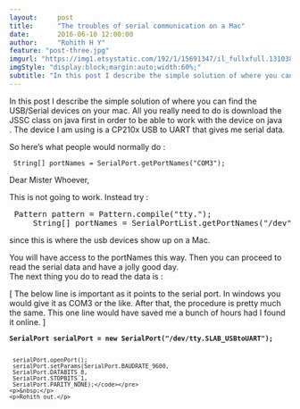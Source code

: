 ```yaml
---
layout:     post
title:      "The troubles of serial communication on a Mac"
date:       2016-06-10 12:00:00
author:     "Rohith H Y"
feature: "post-three.jpg"
imgurl: "https://img1.etsystatic.com/192/1/15691347/il_fullxfull.1310387223_lty9.jpg"
imgStyle: "display:block;margin:auto;width:60%;"
subtitle: "In this post I describe the simple solution of where you can find the USB/Serial devices on your mac."
---
```


<div class="entry-content">
	<p>In this post I describe the simple solution of where you can find the USB/Serial devices on your mac. All you really need to do is download the JSSC class on java first in order to be able to work with the device on java .&nbsp;The device I am using is a CP210x USB to UART that gives me serial data.</p>
    <p>So here’s what people would normally do :</p>
    <pre><code> String[] portNames = SerialPort.getPortNames("COM3");</code></pre>
    <p>Dear Mister Whoever,</p>
    <p>This is not going to work. Instead try :</p>
    <pre> Pattern pattern = Pattern.compile("tty.");
     String[] portNames = SerialPortList.getPortNames("/dev", pattern);</pre>
    <p>since this is where the usb devices show up on a Mac.</p>
    <p>You will have access to the portNames this way. Then you can proceed to read the serial data and have a jolly good day.<br>
    The next thing you do to read the data is :</p>
    <p>[ The below line is important as it points to the serial port. In windows you would give it as COM3 or the like. After that, the procedure is pretty much the same. This one line would have saved me a bunch of hours had I found it online. ]</p>
    <pre><code><strong>SerialPort serialPort = new SerialPort("/dev/tty.SLAB_USBtoUART");&nbsp;</strong>
     
     serialPort.openPort();
     serialPort.setParams(SerialPort.BAUDRATE_9600,
     SerialPort.DATABITS_8,
     SerialPort.STOPBITS_1,
     SerialPort.PARITY_NONE);</code></pre>
    <p>&nbsp;</p>
    <p>Rohith out.</p>
</div>